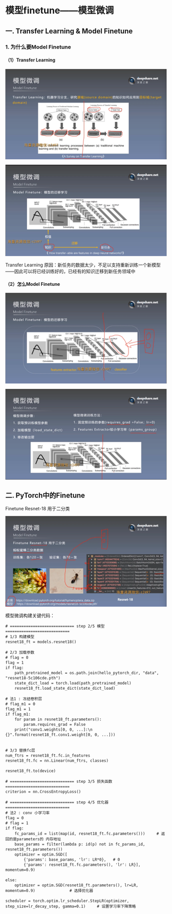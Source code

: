 # 模型finetune——模型微调
## 一. Transfer Learning & Model Finetune
### 1. 为什么要Model Finetune
#### （1）Transfer Learning
![1](docs/待整理/知识库/计算机和硬件/折叠/ai-self-learning-main/从python开始的ai学习/深度学习%20pytorch/26.%20模型finetune/pcs/1.png "1")

![2](docs/待整理/知识库/计算机和硬件/折叠/ai-self-learning-main/从python开始的ai学习/深度学习%20pytorch/26.%20模型finetune/pcs/2.png "2")

Transfer Learning 原因：新任务的数据太少，不足以支持重新训练一个新模型——因此可以将已经训练好的，已经有的知识迁移到新任务领域中
#### （2）怎么Model Finetune
![3](docs/待整理/知识库/计算机和硬件/折叠/ai-self-learning-main/从python开始的ai学习/深度学习%20pytorch/26.%20模型finetune/pcs/3.png "3")

![4](docs/待整理/知识库/计算机和硬件/折叠/ai-self-learning-main/从python开始的ai学习/深度学习%20pytorch/26.%20模型finetune/pcs/4.png "4")

## 二. PyTorch中的Finetune
Finetune Resnet-18 用于二分类

![5](docs/待整理/知识库/计算机和硬件/折叠/ai-self-learning-main/从python开始的ai学习/深度学习%20pytorch/26.%20模型finetune/pcs/5.png "5")

模型微调构建关键代码：
```
# ============================ step 2/5 模型 ============================
# 1/3 构建模型
resnet18_ft = models.resnet18()

# 2/3 加载参数
# flag = 0
flag = 1
if flag:
    path_pretrained_model = os.path.join(hello_pytorch_dir, "data", "resnet18-5c106cde.pth")
    state_dict_load = torch.load(path_pretrained_model)
    resnet18_ft.load_state_dict(state_dict_load)

# 法1 : 冻结卷积层
# flag_m1 = 0
flag_m1 = 1
if flag_m1:
    for param in resnet18_ft.parameters():
        param.requires_grad = False
    print("conv1.weights[0, 0, ...]:\n {}".format(resnet18_ft.conv1.weight[0, 0, ...]))


# 3/3 替换fc层
num_ftrs = resnet18_ft.fc.in_features
resnet18_ft.fc = nn.Linear(num_ftrs, classes)

resnet18_ft.to(device)

# ============================ step 3/5 损失函数 ============================
criterion = nn.CrossEntropyLoss()

# ============================ step 4/5 优化器 ============================
# 法2 : conv 小学习率
flag = 0
# flag = 1
if flag:
    fc_params_id = list(map(id, resnet18_ft.fc.parameters()))     # 返回的是parameters的 内存地址
    base_params = filter(lambda p: id(p) not in fc_params_id, resnet18_ft.parameters())
    optimizer = optim.SGD([
        {'params': base_params, 'lr': LR*0},   # 0
        {'params': resnet18_ft.fc.parameters(), 'lr': LR}], momentum=0.9)

else:
    optimizer = optim.SGD(resnet18_ft.parameters(), lr=LR, momentum=0.9)               # 选择优化器

scheduler = torch.optim.lr_scheduler.StepLR(optimizer, step_size=lr_decay_step, gamma=0.1)     # 设置学习率下降策略
```





